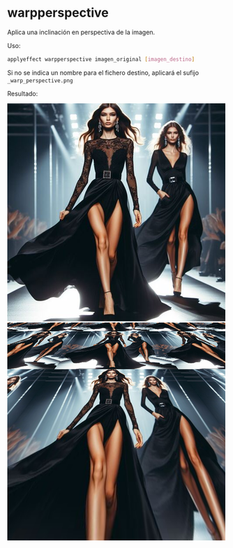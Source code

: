 # warpperspective

Aplica una inclinación en perspectiva de la imagen.

Uso:

``` sh
applyeffect warpperspective imagen_original [imagen_destino]
```

Si no se indica un nombre para el fichero destino, aplicará el sufijo `_warp_perspective.png`

Resultado:

![imagen original](../../images/image.jpg)
![warpperspective](../../images/image_warp_perspective.png)
